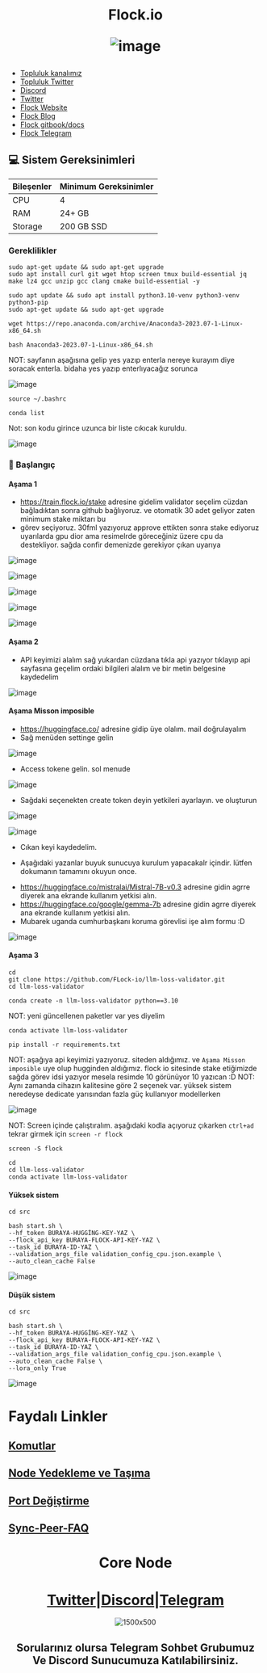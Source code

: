 





<h1 align="center"> Flock.io

![image](https://github.com/user-attachments/assets/ce79ba5a-9c79-41d3-9f71-1124609ba9f8)



</h1>


 * [Topluluk kanalımız](https://t.me/corenodechat)<br>
 * [Topluluk Twitter](https://twitter.com/corenodeHQ)<br>
 * [Discord](https://discord.gg/XBGP8Ccgpm)<br>
 * [Twitter](https://twitter.com/flock_io)<br>
 * [Flock Website](https://www.flock.io/)<br>
 * [Flock Blog](https://www.flock.io/blog)<br>
 * [Flock gitbook/docs](https://docs.flock.io/)<br>
 * [Flock Telegram](https://t.me/flock_io_community)<br>



## 💻 Sistem Gereksinimleri
| Bileşenler | Minimum Gereksinimler | 
| ------------ | ------------ |
| CPU |	4|
| RAM	| 24+ GB |
| Storage	| 200 GB SSD |

### Gereklilikler
```
sudo apt-get update && sudo apt-get upgrade
sudo apt install curl git wget htop screen tmux build-essential jq make lz4 gcc unzip gcc clang cmake build-essential -y
```
```
sudo apt update && sudo apt install python3.10-venv python3-venv python3-pip
sudo apt-get update && sudo apt-get upgrade
```
```
wget https://repo.anaconda.com/archive/Anaconda3-2023.07-1-Linux-x86_64.sh
```
```
bash Anaconda3-2023.07-1-Linux-x86_64.sh
```

NOT: sayfanın aşağısına gelip yes yazıp enterla nereye kurayım diye soracak enterla. bidaha yes yazıp enterlıyacağız sorunca

![image](https://github.com/user-attachments/assets/1f082791-f464-4110-8bc3-cb83a5cea1ab)

```
source ~/.bashrc
```
```
conda list
```

Not: son kodu girince uzunca bir liste cıkıcak kuruldu.

![image](https://github.com/user-attachments/assets/3be89783-13c9-4007-a841-fb9da858d1a9)


### 👷 Başlangıç

#### Aşama 1

- https://train.flock.io/stake adresine gidelim validator seçelim cüzdan bağladıktan sonra github bağlıyoruz. ve otomatik 30 adet geliyor zaten minimum stake miktarı bu
- görev seçiyoruz. 30fml yazıyoruz approve ettikten sonra stake ediyoruz uyarılarda gpu dior ama resimelrde göreceğiniz üzere cpu da destekliyor. sağda confir demenizde gerekiyor çıkan uyarıya

![image](https://github.com/user-attachments/assets/71fc3f68-a951-4e57-8746-be49f1640bb1)


![image](https://github.com/user-attachments/assets/13e7e495-1373-4d84-a7f8-eed38a9f21b6)

![image](https://github.com/user-attachments/assets/639287f2-3353-4284-9dcc-2c7446da4b6e)

![image](https://github.com/user-attachments/assets/2b40ecf6-fd46-4842-9e33-0598aa1ebaa7)

![image](https://github.com/user-attachments/assets/39dd6230-4cd2-4288-ab7f-aebf72ec6b37)


#### Aşama 2

- API keyimizi alalım sağ yukardan cüzdana tıkla api yazıyor tıklayıp api sayfasına geçelim ordaki bilgileri alalım ve bir metin belgesine kaydedelim

![image](https://github.com/user-attachments/assets/43ede330-e931-413d-b4be-b107b217d740)


#### Aşama Misson imposible

- https://huggingface.co/ adresine gidip üye olalım. mail doğrulayalım
- Sağ menüden settinge gelin

![image](https://github.com/user-attachments/assets/3e85fa05-2411-4714-9191-479ba2fcd63b)


- Access tokene gelin. sol menude 

![image](https://github.com/user-attachments/assets/d42290c7-f772-4aa1-a5c5-16e6d54f0086)


- Sağdaki seçenekten create token deyin yetkileri ayarlayın. ve oluşturun

![image](https://github.com/user-attachments/assets/83f73c5d-f818-48ed-8b51-2a2ac8b591d9)


![image](https://github.com/user-attachments/assets/57085311-9814-489b-9d62-3406cb41f43b)


- Cıkan keyi kaydedelim.
* Aşağıdaki yazanlar buyuk sunucuya kurulum yapacakalr içindir. lütfen dokumanın tamamını okuyun once.
- https://huggingface.co/mistralai/Mistral-7B-v0.3 adresine gidin agrre diyerek ana ekrande kullanım yetkisi alın.
- https://huggingface.co/google/gemma-7b adresine gidin agrre diyerek ana ekrande kullanım yetkisi alın.
- Mubarek uganda cumhurbaşkanı koruma görevlisi işe alım formu :D

![image](https://github.com/user-attachments/assets/aab68993-686f-43bc-bac3-066fb5853fb3)


#### Aşama 3
```
cd
git clone https://github.com/FLock-io/llm-loss-validator.git
cd llm-loss-validator
```
```
conda create -n llm-loss-validator python==3.10
```
NOT: yeni güncellenen paketler var yes diyelim
```
conda activate llm-loss-validator
```
```
pip install -r requirements.txt

```
NOT: aşağıya  api keyimizi yazıyoruz. siteden aldığımız. ve `Aşama Misson imposible` uye olup hugginden aldığımız.  flock io sitesinde stake etiğimizde sağda görev idsi yazıyor mesela resimde 10 görünüyor 10 yazıcan :D 
NOT: Aynı zamanda cihazın kalitesine göre 2 seçenek var. yüksek sistem neredeyse dedicate yarısından fazla güç kullanıyor modellerken

![image](https://github.com/user-attachments/assets/29421eb5-3980-4033-87e1-3719c20cf974)

NOT: Screen içinde çalıştıralım. aşağıdaki kodla açıyoruz çıkarken `ctrl+ad` tekrar girmek için `screen -r flock`
```
screen -S flock
```
```
cd
cd llm-loss-validator
conda activate llm-loss-validator
```
#### Yüksek sistem

```
cd src
```
```
bash start.sh \
--hf_token BURAYA-HUGGİNG-KEY-YAZ \
--flock_api_key BURAYA-FLOCK-API-KEY-YAZ \
--task_id BURAYA-ID-YAZ \
--validation_args_file validation_config_cpu.json.example \
--auto_clean_cache False
```

![image](https://github.com/user-attachments/assets/44cac1c1-ed09-4fac-8105-b7ce5e308cef)

#### Düşük sistem
```
cd src
```
```
bash start.sh \
--hf_token BURAYA-HUGGİNG-KEY-YAZ \
--flock_api_key BURAYA-FLOCK-API-KEY-YAZ \
--task_id BURAYA-ID-YAZ \
--validation_args_file validation_config_cpu.json.example \
--auto_clean_cache False \
--lora_only True
```

![image](https://github.com/user-attachments/assets/7f2f19e5-4c58-49c4-827c-683e8d4ce589)


# Faydalı Linkler

## [Komutlar](https://github.com/Core-Node-Team/CosmosSDK-Node/blob/main/Ortak-Komutlar.md)
## [Node Yedekleme ve Taşıma](https://github.com/Core-Node-Team/CosmosSDK-Node/blob/main/Yedekleme%20ve%20Ta%C5%9F%C4%B1ma.md)
## [Port Değiştirme](https://github.com/Core-Node-Team/CosmosSDK-Node/blob/main/Port%20de%C4%9Fi%C5%9Ftirme.md)
## [Sync-Peer-FAQ](https://github.com/Core-Node-Team/Cosmos-Aglarinda-Node-Calistirmak/blob/main/Sync-Peer%20Nedir.md)


<div align="center">

# Core Node 

#  [Twitter](https://twitter.com/corenodeHQ)|[Discord](https://discord.gg/fzzUAU9k)|[Telegram](https://t.me/corenodechat)  

![1500x500](https://github.com/Core-Node-Team/Testnet-TR/assets/108215275/92b50dd4-8043-4500-b906-bc8d15b75525)

## Sorularınız olursa Telegram Sohbet Grubumuz Ve Discord Sunucumuza Katılabilirsiniz.
#



